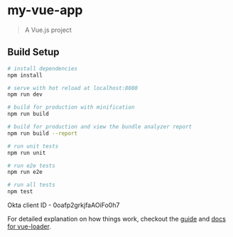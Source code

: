 # my-vue-app

> A Vue.js project

## Build Setup

``` bash
# install dependencies
npm install

# serve with hot reload at localhost:8080
npm run dev

# build for production with minification
npm run build

# build for production and view the bundle analyzer report
npm run build --report

# run unit tests
npm run unit

# run e2e tests
npm run e2e

# run all tests
npm test
```
Okta client ID - 0oafp2grkjfaAOiFo0h7

For detailed explanation on how things work, checkout the [guide](http://vuejs-templates.github.io/webpack/) and [docs for vue-loader](http://vuejs.github.io/vue-loader).
